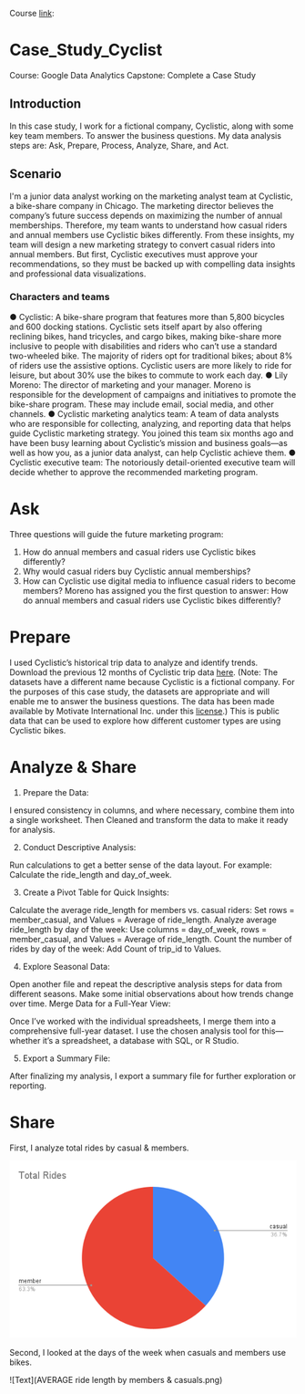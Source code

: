 Course [link]( https://www.coursera.org/professional-certificates/google-data-analytics):
# Case_Study_Cyclist
Course: Google Data Analytics Capstone: Complete a Case Study
## Introduction
In this case study, I work for a fictional company, Cyclistic, along with some key team members. To answer the
business questions. My data analysis steps are: Ask, Prepare, Process, Analyze, Share, and Act.
## Scenario
I'm a junior data analyst working on the marketing analyst team at Cyclistic, a bike-share
company in Chicago. The marketing director believes the company’s future success
depends on maximizing the number of annual memberships. Therefore, my team wants to
understand how casual riders and annual members use Cyclistic bikes differently. From these
insights, my team will design a new marketing strategy to convert casual riders into annual
members. But first, Cyclistic executives must approve your recommendations, so they must be
backed up with compelling data insights and professional data visualizations.
### Characters and teams
● Cyclistic: A bike-share program that features more than 5,800 bicycles and 600
docking stations. Cyclistic sets itself apart by also offering reclining bikes, hand
tricycles, and cargo bikes, making bike-share more inclusive to people with disabilities
and riders who can’t use a standard two-wheeled bike. The majority of riders opt for
traditional bikes; about 8% of riders use the assistive options. Cyclistic users are more
likely to ride for leisure, but about 30% use the bikes to commute to work each day.
● Lily Moreno: The director of marketing and your manager. Moreno is responsible for
the development of campaigns and initiatives to promote the bike-share program.
These may include email, social media, and other channels.
● Cyclistic marketing analytics team: A team of data analysts who are responsible for
collecting, analyzing, and reporting data that helps guide Cyclistic marketing strategy.
You joined this team six months ago and have been busy learning about Cyclistic’s
mission and business goals—as well as how you, as a junior data analyst, can help
Cyclistic achieve them.
● Cyclistic executive team: The notoriously detail-oriented executive team will decide
whether to approve the recommended marketing program.
# Ask
Three questions will guide the future marketing program:
1. How do annual members and casual riders use Cyclistic bikes differently?
2. Why would casual riders buy Cyclistic annual memberships?
3. How can Cyclistic use digital media to influence casual riders to become members?
Moreno has assigned you the first question to answer: How do annual members and casual
riders use Cyclistic bikes differently?
# Prepare
I used Cyclistic’s historical trip data to analyze and identify trends. Download the previous 12
months of Cyclistic trip data [here]([url](https://divvy-tripdata.s3.amazonaws.com/index.html)). (Note: The datasets have a different name because Cyclistic
is a fictional company. For the purposes of this case study, the datasets are appropriate and
will enable me to answer the business questions. The data has been made available by
Motivate International Inc. under this [license]([url](https://divvybikes.com/data-license-agreement)).) This is public data that can be used to explore
how different customer types are using Cyclistic bikes.
# Analyze & Share
1. Prepare the Data:

I ensured consistency in columns, and where necessary, combine them into a single worksheet.
Then Cleaned and transform the data to make it ready for analysis.

2. Conduct Descriptive Analysis:

Run calculations to get a better sense of the data layout. For example:
Calculate the ride_length and day_of_week.

3. Create a Pivot Table for Quick Insights:

Calculate the average ride_length for members vs. casual riders:
Set rows = member_casual, and Values = Average of ride_length.
Analyze average ride_length by day of the week:
Use columns = day_of_week, rows = member_casual, and Values = Average of ride_length.
Count the number of rides by day of the week:
Add Count of trip_id to Values.

4. Explore Seasonal Data:

Open another file and repeat the descriptive analysis steps for data from different seasons.
Make some initial observations about how trends change over time.
Merge Data for a Full-Year View:

Once I’ve worked with the individual spreadsheets, I merge them into a comprehensive full-year dataset.
I use the chosen analysis tool for this—whether it’s a spreadsheet, a database with SQL, or R Studio.

5. Export a Summary File:

After finalizing my analysis, I export a summary file for further exploration or reporting.

# Share
First, I analyze total rides by casual & members.

![Text](TotalRides.png)

Second, I looked at the days of the week when casuals and members use bikes.

![Text](AVERAGE ride length by members & casuals.png)
